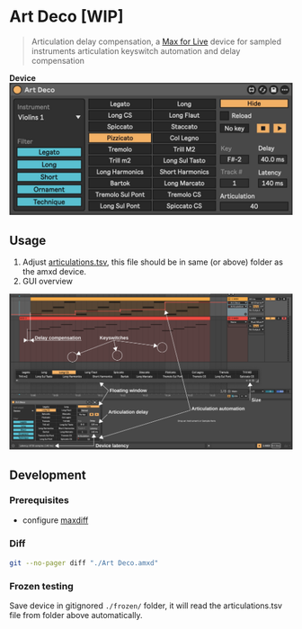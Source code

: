 # Art Deco [WIP]

> Articulation delay compensation, a [Max for Live](https://www.ableton.com/en/live/max-for-live/) device for sampled instruments articulation keyswitch automation and delay compensation

__Device__ ![Device](./device.jpg)

## Usage

1. Adjust [articulations.tsv](./articulations.tsv), this file should be in same (or above) folder as the amxd device.
2. GUI overview

![](./usage-v5.svg)

## Development

### Prerequisites

- configure [maxdiff](https://github.com/Ableton/maxdevtools/tree/main/maxdiff)

### Diff

```bash
git --no-pager diff "./Art Deco.amxd"
```

### Frozen testing

Save device in gitignored `./frozen/` folder, it will read the articulations.tsv file from folder above automatically.
